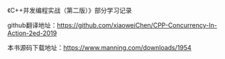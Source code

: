 《C++并发编程实战（第二版）》部分学习记录

github翻译地址：https://github.com/xiaoweiChen/CPP-Concurrency-In-Action-2ed-2019

本书源码下载地址：https://www.manning.com/downloads/1954